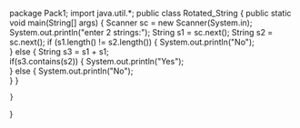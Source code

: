package Pack1;
import java.util.*;
public class Rotated_String {
public static void main(String[] args) {
	Scanner sc = new Scanner(System.in);
	System.out.println("enter 2 strings:");
	String s1 = sc.next();
	String s2 = sc.next();
	if (s1.length() != s2.length())
	{
		System.out.println("No");		
	}
	else
	{
		String s3 = s1 + s1;	
		if(s3.contains(s2))
		{
			System.out.println("Yes");	
		}
		else
		{
			System.out.println("No");	
		}
	}
 
	}

}
